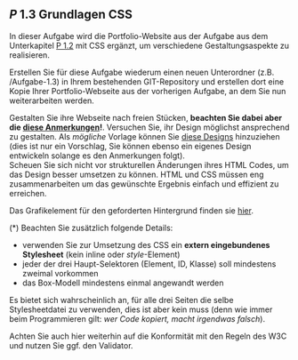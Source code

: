 ## _P_ **1.3** Grundlagen CSS

In dieser Aufgabe wird die Portfolio-Website aus der Aufgabe aus dem Unterkapitel [P 1.2](../P1.2) mit CSS ergänzt, um verschiedene Gestaltungsaspekte zu realisieren.

Erstellen Sie für diese Aufgabe wiederum einen neuen Unterordner (z.B. /Aufgabe-1.3) in Ihrem bestehenden GIT-Repository und erstellen dort eine Kopie Ihrer Portfolio-Webseite aus der vorherigen Aufgabe, an dem Sie nun weiterarbeiten werden.

Gestalten Sie ihre Webseite nach freien Stücken, **beachten Sie dabei aber die [diese Anmerkungen](https://github.com/gabriel-rausch/EIA1-Material/blob/master/L03/task_material/Anmerkungen.pdf)!**. Versuchen Sie, ihr Design möglichst ansprechend zu gestalten. Als *mögliche* Vorlage können Sie [diese Designs](https://github.com/gabriel-rausch/EIA1-Material/tree/master/L03/task_material/screenshots) hinzuziehen (dies ist nur ein Vorschlag, Sie können ebenso ein eigenes Design entwickeln solange es den Anmerkungen folgt).  
Scheuen Sie sich nicht vor strukturellen Änderungen ihres HTML Codes, um das Design besser umsetzen zu können. 
HTML und CSS müssen eng zusammenarbeiten um das gewünschte Ergebnis einfach und effizient zu erreichen.  

Das Grafikelement für den geforderten Hintergrund finden sie [hier](https://github.com/gabriel-rausch/EIA1-Material/blob/master/L03/task_material/images/bg.png).

(*) Beachten Sie zusätzlich folgende Details:
- verwenden Sie zur Umsetzung des CSS ein **extern eingebundenes Stylesheet** (kein inline oder *style*-Element)
- jeder der drei Haupt-Selektoren (Element, ID, Klasse) soll mindestens zweimal vorkommen
- das Box-Modell mindestens einmal angewandt werden

Es bietet sich wahrscheinlich an, für alle drei Seiten die selbe Stylesheetdatei zu verwenden, dies ist aber kein muss (denn wie immer beim Programmieren gilt: *wer Code kopiert, macht irgendwas falsch*).

Achten Sie auch hier weiterhin auf die Konformität mit den Regeln des W3C und nutzen Sie ggf. den Validator.

